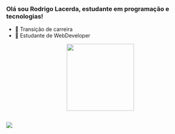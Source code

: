 ### Olá sou Rodrigo Lacerda, estudante em programação e tecnologias!

- 🔭 Transição de carreira
- 🌱 Estudante de WebDeveloper

<div align="center">
  <a href="https://https://github.com/Lacerda05">
  <img height="180em" src="https://github-readme-stats.vercel.app/api?username=lacerda05&show_icons=true&theme=dark&include_all_commits=true&count_private=true"/>
 </div>
  
  ##
  
  <div> 
    <a href="https://www.linkedin.com/in/rodrigo-lacerda-71166118a/" target="_blank"><img src="https://img.shields.io/badge/-LinkedIn-%230077B5?style=for-the-badge&logo=linkedin&logoColor=white" target="_blank"></a>
 
</div>
